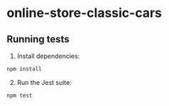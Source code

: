# online-store-classic-cars

## Running tests

1. Install dependencies:

```bash
npm install
```

2. Run the Jest suite:

```bash
npm test
```
